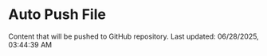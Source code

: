 # Auto Push File

Content that will be pushed to GitHub repository.
Last updated: 06/28/2025, 03:44:39 AM